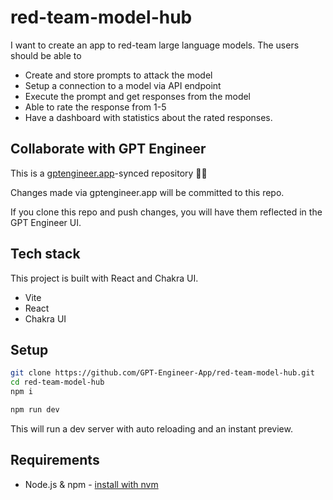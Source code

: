 # red-team-model-hub

I want to create an app to red-team large language models. The users should be able to
- Create and store prompts to attack the model
- Setup a connection to a model via API endpoint
- Execute the prompt and get responses from the model
- Able to rate the response from 1-5
- Have a dashboard with statistics about the rated responses.

## Collaborate with GPT Engineer

This is a [gptengineer.app](https://gptengineer.app)-synced repository 🌟🤖

Changes made via gptengineer.app will be committed to this repo.

If you clone this repo and push changes, you will have them reflected in the GPT Engineer UI.

## Tech stack

This project is built with React and Chakra UI.

- Vite
- React
- Chakra UI

## Setup

```sh
git clone https://github.com/GPT-Engineer-App/red-team-model-hub.git
cd red-team-model-hub
npm i
```

```sh
npm run dev
```

This will run a dev server with auto reloading and an instant preview.

## Requirements

- Node.js & npm - [install with nvm](https://github.com/nvm-sh/nvm#installing-and-updating)
